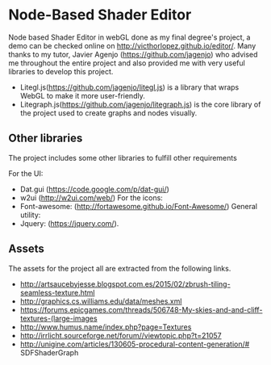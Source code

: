 Node-Based Shader Editor
=========

Node based Shader Editor in webGL done as my final degree's project, a demo can be checked online on http://victhorlopez.github.io/editor/.
Many thanks to my tutor, Javier Agenjo (https://github.com/jagenjo) who advised me throughout the entire project and also provided me with very useful libraries to develop this project.

 * Litegl.js(https://github.com/jagenjo/litegl.js) is a library that wraps WebGL to make it more user-friendly.
 * Litegraph.js(https://github.com/jagenjo/litegraph.js) is the core library of the project used to create graphs and nodes visually.

Other libraries
-----
The project includes some other libraries to fulfill other requirements

 For the UI:
 * Dat.gui (https://code.google.com/p/dat-gui/)  
 * w2ui (http://w2ui.com/web/)
 For the icons:
 * Font-awesome: (http://fortawesome.github.io/Font-Awesome/)
 General utility:
 * Jquery: (https://jquery.com/).

 Assets 
-----
The assets for the project all are extracted from the following links.

* http://artsaucebyjesse.blogspot.com.es/2015/02/zbrush-tiling-seamless-texture.html
* http://graphics.cs.williams.edu/data/meshes.xml
* https://forums.epicgames.com/threads/506748-My-skies-and-and-cliff-textures-(large-images
* http://www.humus.name/index.php?page=Textures
* http://irrlicht.sourceforge.net/forum//viewtopic.php?t=21057
* http://unigine.com/articles/130605-procedural-content-generation/#   S D F S h a d e r G r a p h  
 